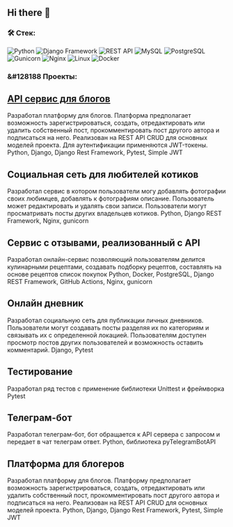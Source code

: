 ## Hi there 👋
### &#128736; Стек:
![Python](https://img.shields.io/badge/Python-%2320232a.svg?style=for-the-badge&logo=python&logoColor=%2361DAFB)
![Django Framework](https://img.shields.io/badge/Django_Framework-%2300758F.svg?style=for-the-badge&logo=next&logoColor=white)
![REST API](https://img.shields.io/badge/REST%20API-%23266999.svg?style=for-the-badge)
![MySQL](https://img.shields.io/badge/MySQL-%2300758F.svg?style=for-the-badge&logo=mysql&logoColor=white)
![PostgreSQL](https://img.shields.io/badge/PostgreSQL-%2300758F.svg?style=for-the-badge&logo=PostgreSQL&logoColor=white)
![Gunicorn](https://img.shields.io/badge/Gunicorn-%23007ACC.svg?style=for-the-badge&logo=Gunicorn&logoColor=white)
![Nginx](https://img.shields.io/badge/Nginx-%23323330.svg?style=for-the-badge&logo=Nginx&logoColor=%23F7DF1E)
![Linux](https://img.shields.io/badge/Linux-%23593d88.svg?style=for-the-badge&logo=Linux&logoColor=white)
![Docker](https://img.shields.io/badge/Docker-%23323330.svg?style=for-the-badge&logo=Docker&logoColor=%23F7DF1E)

### &#128188 Проекты:

## [API сервис для  блогов](https://github.com/ArtemYagodkin/foodgram.git)

Разработал платформу для блогов. Платформа предполагает возможность зарегистрироваться, создать, отредактировать или удалить собственный пост, прокомментировать пост другого автора и подписаться на него. Реализован на REST API CRUD для основных моделей проекта. Для аутентификации применяются JWT-токены.
Python, Django, Django Rest Framework, Pytest, Simple JWT

## Социальная сеть для любителей котиков

Разработал сервис в котором пользователи могу добавлять фотографии своих любимцев, добавлять к фотографиям описание. Пользователь может редактировать и удалять свои записи. Пользователи могут просматривать посты других владельцев котиков.
Python, Django REST Framework, Nginx, gunicorn

## Сервис с отзывами, реализованный с API

Разработал онлайн-сервис позволяющий пользователям делится кулинарными рецептами, создавать подборку рецептов, составлять на основе рецептов список покупок
Python, Docker, PostgreSQL, Django REST Framework, GitHub Actions, Nginx, gunicorn

## Онлайн дневник

Разработал социальную сеть для публикации личных дневников. Пользователи могут создавать посты разделяя их по категориям и связывать их с определенной локацией. Пользователям доступен просмотр постов других пользователей и возможность оставить комментарий.
Django, Pytest

## Тестирование

Разработал ряд тестов с применение библиотеки Unittest и фреймворка Pytest

## Телеграм-бот

Разработал телеграм-бот, бот обращается к API сервера с запросом и передает в чат телеграм ответ.
Python, библиотека pyTelegramBotAPI

## Платформа для блогеров

Разработал платформу для блогов. Платформу предполагает возможность зарегистрироваться, создать, отредактировать или удалить собственный пост, прокомментировать пост другого автора и подписаться на него. Реализован на REST API CRUD для основных моделей проекта.
Python, Django, Django Rest Framework, Pytest, Simple JWT

<!--
**ArtemYagodkin/ArtemYagodkin** is a ✨ _special_ ✨ repository because its `README.md` (this file) appears on your GitHub profile.

Here are some ideas to get you started:

- 🔭 I’m currently working on ...
- 🌱 I’m currently learning ...
- 👯 I’m looking to collaborate on ...
- 🤔 I’m looking for help with ...
- 💬 Ask me about ...
- 📫 How to reach me: ...
- 😄 Pronouns: ...
- ⚡ Fun fact: ...
-->
